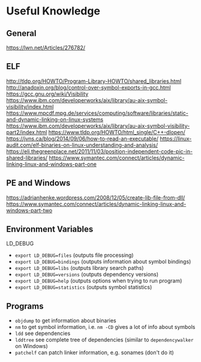 # Useful Knowledge

## General

<https://lwn.net/Articles/276782/>

## ELF

<http://tldp.org/HOWTO/Program-Library-HOWTO/shared_libraries.html>
<http://anadoxin.org/blog/control-over-symbol-exports-in-gcc.html>
<https://gcc.gnu.org/wiki/Visibility>
<https://www.ibm.com/developerworks/aix/library/au-aix-symbol-visibility/index.html>
<https://www.mpcdf.mpg.de/services/computing/software/libraries/static-and-dynamic-linking-on-linux-systems>
<https://www.ibm.com/developerworks/aix/library/au-aix-symbol-visibility-part2/index.html>
<https://www.tldp.org/HOWTO/html_single/C++-dlopen/>
<https://jvns.ca/blog/2014/09/06/how-to-read-an-executable/>
<https://linux-audit.com/elf-binaries-on-linux-understanding-and-analysis/>
<https://eli.thegreenplace.net/2011/11/03/position-independent-code-pic-in-shared-libraries/>
<https://www.symantec.com/connect/articles/dynamic-linking-linux-and-windows-part-one>

## PE and Windows
<https://adrianhenke.wordpress.com/2008/12/05/create-lib-file-from-dll/>
<https://www.symantec.com/connect/articles/dynamic-linking-linux-and-windows-part-two>

## Environment Variables

LD_DEBUG

- `export LD_DEBUG=files` (outputs file processing)
- `export LD_DEBUG=bindings` (outputs information about symbol bindings)
- `export LD_DEBUG=libs` (outputs library search paths)
- `export LD_DEBUG=versions` (outputs dependency versions)
- `export LD_DEBUG=help` (outputs options when trying to run program)
- `export LD_DEBUG=statistics` (outputs symbol statistics)

## Programs

- `objdump` to get information about binaries
- `nm` to get symbol information, i.e. `nm -CD` gives a lot of info about symbols
- `ldd` see dependencies
- `lddtree` see complete tree of dependencies (similar to `dependencywalker` on Windows)
- `patchelf` can patch linker information, e.g. sonames (don't do it)